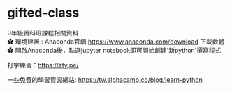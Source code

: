 # gifted-class
9年級資科班課程相關資料  
✿ 環境建置 : Anaconda官網 https://www.anaconda.com/download 下載軟體  
✿ 開啟Anaconda後，點選jupyter notebook即可開始創建'新python'撰寫程式    

打字練習：https://zty.pe/  

一些免費的學習資源網站:
https://tw.alphacamp.co/blog/learn-python
